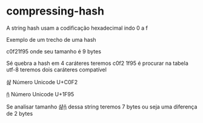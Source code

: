 # compressing-hash

A string hash usam a codificação hexadecimal indo 0 a f 

Exemplo de um trecho de uma hash

c0f21f95 onde seu tamanho é 9 bytes

Sé quebra a hash em 4 caráteres teremos c0f2 1f95 é procurar na tabela utf-8 teremos dois caráteres compatível

샲 Número Unicode U+C0F2 

ᾕ Número Unicode U+1F95

Se analisar tamanho 샲ᾕ dessa string teremos 7 bytes ou seja uma diferença de 2 bytes
